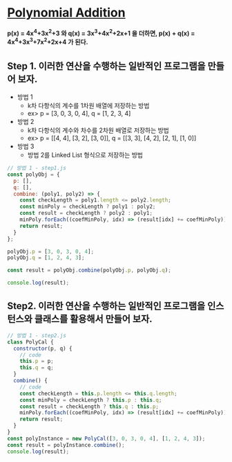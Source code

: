 # [Polynomial Addition](https://oneonlee.github.io/Vanilla-JS/01.%20Algorithms/02.%20Polynomial%20Addition)

**p(x) = 4x<sup>4</sup>+3x<sup>2</sup>+3 와 q(x) = 3x<sup>3</sup>+4x<sup>2</sup>+2x+1 을 더하면, 
p(x) + q(x) = 4x<sup>4</sup>+3x<sup>3</sup>+7x<sup>2</sup>+2x+4 가 된다.**

## Step 1. 이러한 연산을 수행하는 일반적인 프로그램을 만들어 보자.

* 방법 1
  * k차 다항식의 계수를 1차원 배열에 저장하는 방법
  * ex> p = [3, 0, 3, 0, 4], q = [1, 2, 3, 4]
* 방법 2
  * k차 다항식의 계수와 차수를 2차원 배열로 저장하는 방법
  * ex> p = [[4, 4], [3, 2], [3, 0]], q = [[3, 3], [4, 2], [2, 1], [1, 0]]
* 방법 3
  * 방법 2를 Linked List 형식으로 저장하는 방법

```javascript
// 방법 1 - step1.js
const polyObj = {
  p: [],
  q: [],
  combine: (poly1, poly2) => {
    const checkLength = poly1.length <= poly2.length;
    const minPoly = checkLength ? poly1 : poly2;
    const result = checkLength ? poly2 : poly1;
    minPoly.forEach((coefMinPoly, idx) => (result[idx] += coefMinPoly));
    return result;
  }
};

polyObj.p = [3, 0, 3, 0, 4];
polyObj.q = [1, 2, 4, 3];

const result = polyObj.combine(polyObj.p, polyObj.q);

console.log(result);
```

## Step2. 이러한 연산을 수행하는 일반적인 프로그램을 인스턴스와 클래스를 활용해서 만들어 보자.

```javascript
// 방법 1 - step2.js
class PolyCal {
  constructor(p, q) {
    // code
    this.p = p;
    this.q = q;
  }
  combine() {
    // code
    const checkLength = this.p.length <= this.q.length;
    const minPoly = checkLength ? this.p : this.q;
    const result = checkLength ? this.q : this.p;
    minPoly.forEach((coefMinPoly, idx) => (result[idx] += coefMinPoly));
    return result;
  }
}
const polyInstance = new PolyCal([3, 0, 3, 0, 4], [1, 2, 4, 3]);
const result = polyInstance.combine();
console.log(result);

```
